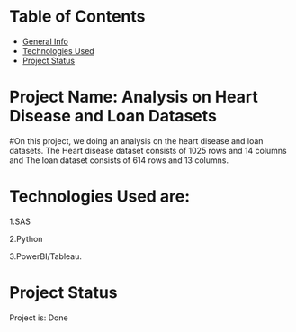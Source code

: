 # Table of Contents
* [General Info](#general-information)
* [Technologies Used](#technologies-used)
* [Project Status](#project-status)

# Project Name: Analysis on Heart Disease and Loan Datasets

#On this project, we doing an analysis on the heart disease and loan datasets. The Heart disease dataset consists of 1025 rows and 14 columns and
The loan dataset consists of 614 rows and 13 columns. 

# Technologies Used are:
1.SAS

2.Python 

3.PowerBI/Tableau.

# Project Status
Project is: Done
